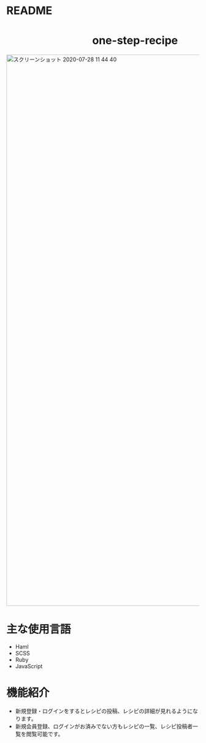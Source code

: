 # README

# 　　　　　　　　one-step-recipe
<img width="1440" alt="スクリーンショット 2020-07-28 11 44 40" src="https://user-images.githubusercontent.com/66310212/88613119-be6b6500-d0c7-11ea-99fc-797200501b08.png">

# 主な使用言語
- Haml
- SCSS 
- Ruby
- JavaScript

# 機能紹介
- 新規登録・ログインをするとレシピの投稿、レシピの詳細が見れるようになります。
- 新規会員登録、ログインがお済みでない方もレシピの一覧、レシピ投稿者一覧を閲覧可能です。

